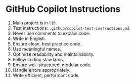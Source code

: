 # GitHub Copilot Instructions

1. Main project is in `lib`.
2. Test instructions: `.github/copilot-test-instructions.md`.
3. Never use comments to explain code.
4. Write in English.
5. Ensure clean, best practice code.
6. Use meaningful names.
7. Optimize readability and maintainability.
8. Follow coding standards.
9. Ensure well-structured, modular code.
10. Handle errors appropriately.
11. Write efficient, performant code.